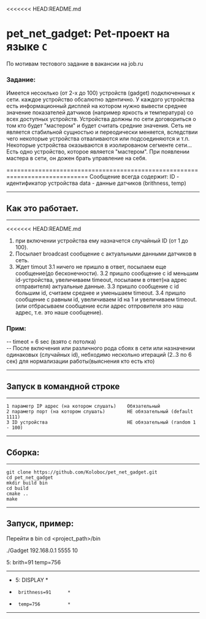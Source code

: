 <<<<<<< HEAD:README.md
# pet_net_gadget: Pet-проект на языке `С`
По мотивам тестового задание в вакансии на job.ru
### Задание:
Имеется несоклько (от 2-х до 100) устройств (gadget) подключенных к сети.
каждое устройство обсалютно эдентично.
У каждого устройства есть информационный дисплей на котором нужно вывести среднее значение показателей датчиков (например яркость и температура) со всех доступных устройств.
Устройства должны по сети договориться о том кто будет "мастером" и будет считать средние значения.
Сеть не является стабильной сущностью и переодически меняется, вследствии чего некоторые устройства отваливаются или подсоединяются и т.п.
Некоторые устройства оказываются в изолированом сегменте сети...
Есть одно устройство, которое является "мастером". При появлении мастера в сети, он дожен брать управление на себя.

=============================================================================
Сообщение всегда содержит:
		ID - идентификатор устройства
		data - данные датчиков (brithness, temp)

------------------------
## Как это работает.
------------------------
<<<<<<< HEAD:README.md
1. при включении устройства ему назначется случайный ID (от 1 до 100).
2. Посылает broadcast сообщение с актуальными данными датчиков в сеть.
3. Ждет timout
	3.1 ничего не пришло в ответ, посылаем еще сообщение(до бесконечности).
	3.2 пришло сообщение с id меньшим id-устройства, увеличиваем timeout, посылаем в ответ(на адрес отправителя) актуальные данные.
	3.3 пришло сообщение с id большим id, считаем среднее и уменьшаем timeout.
	3.4 пришло сообщение с равным id, увеличиваем id на 1 и увеличиваем timeout. 
		(или отбрасываем сообщение если адрес отпровителя это наш адрес, т.е. это наше сообщение).

### Прим:<br>

-- timeot = 6 sec (взято с потолка) <br>
-- После включения или различного рода сбоях в сети или назначении одинаковых (случайных id),
   небходимо нескольно итераций (2..3 по 6 сек) для нормализации работы(выяснения кто есть кто)

------------------------
## Запуск в командной строке
------------------------
	1 параметр IP адрес (на котором слушать)	Обязательный
	2 параметр порт (на котором слушать)		НЕ обязательный (default 1111)
	3 ID устройства								НЕ обязательный (random 1 - 100)


------------------------
## Сборка:
------------------------
	git clone https://github.com/Koloboc/pet_net_gadget.git
	cd pet_net_gadget
	mkdir build bin
	cd build
	cmake ..
	make

------------------------
Запуск, пример:
------------------------
Перейти в bin
cd <project_path>/bin

./Gadget 192.168.0.1 5555 10

5: brith=91 temp=756
**************************
*  5: DISPLAY            *
*      brithness=91      *
*      temp=756          *
**************************


